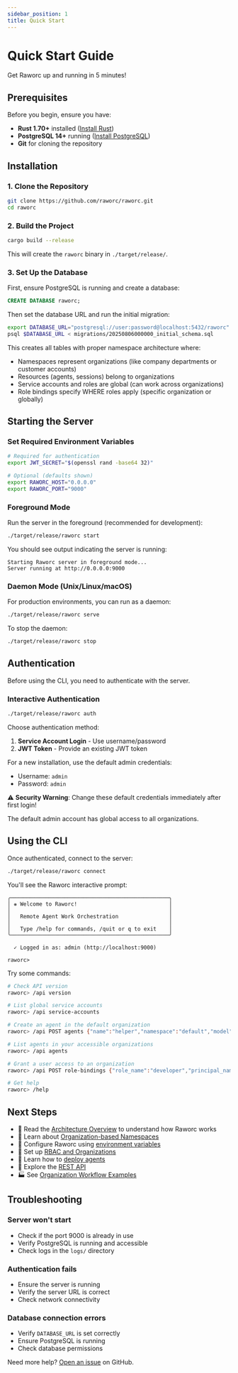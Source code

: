 ```yaml
---
sidebar_position: 1
title: Quick Start
---
```


# Quick Start Guide

Get Raworc up and running in 5 minutes!

## Prerequisites

Before you begin, ensure you have:

- **Rust 1.70+** installed ([Install Rust](https://rustup.rs/))
- **PostgreSQL 14+** running ([Install PostgreSQL](https://www.postgresql.org/download/))
- **Git** for cloning the repository

## Installation

### 1. Clone the Repository

```bash
git clone https://github.com/raworc/raworc.git
cd raworc
```

### 2. Build the Project

```bash
cargo build --release
```

This will create the `raworc` binary in `./target/release/`.

### 3. Set Up the Database

First, ensure PostgreSQL is running and create a database:

```sql
CREATE DATABASE raworc;
```

Then set the database URL and run the initial migration:

```bash
export DATABASE_URL="postgresql://user:password@localhost:5432/raworc"
psql $DATABASE_URL < migrations/20250806000000_initial_schema.sql
```

This creates all tables with proper namespace architecture where:
- Namespaces represent organizations (like company departments or customer accounts)
- Resources (agents, sessions) belong to organizations
- Service accounts and roles are global (can work across organizations)
- Role bindings specify WHERE roles apply (specific organization or globally)

## Starting the Server

### Set Required Environment Variables

```bash
# Required for authentication
export JWT_SECRET="$(openssl rand -base64 32)"

# Optional (defaults shown)
export RAWORC_HOST="0.0.0.0"
export RAWORC_PORT="9000"
```

### Foreground Mode

Run the server in the foreground (recommended for development):

```bash
./target/release/raworc start
```

You should see output indicating the server is running:
```
Starting Raworc server in foreground mode...
Server running at http://0.0.0.0:9000
```

### Daemon Mode (Unix/Linux/macOS)

For production environments, you can run as a daemon:

```bash
./target/release/raworc serve
```

To stop the daemon:
```bash
./target/release/raworc stop
```

## Authentication

Before using the CLI, you need to authenticate with the server.

### Interactive Authentication

```bash
./target/release/raworc auth
```

Choose authentication method:
1. **Service Account Login** - Use username/password
2. **JWT Token** - Provide an existing JWT token

For a new installation, use the default admin credentials:
- Username: `admin`
- Password: `admin`

⚠️ **Security Warning**: Change these default credentials immediately after first login!

The default admin account has global access to all organizations.

## Using the CLI

Once authenticated, connect to the server:

```bash
./target/release/raworc connect
```

You'll see the Raworc interactive prompt:
```
╭──────────────────────────────────────────────────╮
│ ❋ Welcome to Raworc!                             │
│                                                  │
│   Remote Agent Work Orchestration                │
│                                                  │
│   Type /help for commands, /quit or q to exit    │
╰──────────────────────────────────────────────────╯

  ✓ Logged in as: admin (http://localhost:9000)

raworc>
```

Try some commands:
```bash
# Check API version
raworc> /api version

# List global service accounts
raworc> /api service-accounts

# Create an agent in the default organization
raworc> /api POST agents {"name":"helper","namespace":"default","model":"gpt-4","instructions":"You are a helpful assistant"}

# List agents in your accessible organizations
raworc> /api agents

# Grant a user access to an organization
raworc> /api POST role-bindings {"role_name":"developer","principal_name":"alice","principal_type":"ServiceAccount","namespace":"acme-corp"}

# Get help
raworc> /help
```

## Next Steps

- 📖 Read the [Architecture Overview](/docs/concepts/architecture) to understand how Raworc works
- 🏢 Learn about [Organization-based Namespaces](/docs/concepts/namespace-architecture)
- 🔧 Configure Raworc using [environment variables](/docs/admin/configuration)
- 🔐 Set up [RBAC and Organizations](/docs/admin/rbac-namespaces)
- 🤖 Learn how to [deploy agents](/docs/guides/managing-agents)
- 📡 Explore the [REST API](/docs/api/rest-api)
- 🏭 See [Organization Workflow Examples](/docs/guides/organization-workflows)

## Troubleshooting

### Server won't start
- Check if the port 9000 is already in use
- Verify PostgreSQL is running and accessible
- Check logs in the `logs/` directory

### Authentication fails
- Ensure the server is running
- Verify the server URL is correct
- Check network connectivity

### Database connection errors
- Verify `DATABASE_URL` is set correctly
- Ensure PostgreSQL is running
- Check database permissions

Need more help? [Open an issue](https://github.com/raworc/raworc/issues) on GitHub.